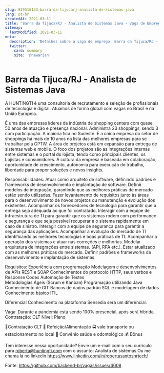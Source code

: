 ```yaml
---
slug: 829516133-barra-da-tijucarj-analista-de-sistemas-java
lang: pt-br
createdAt: 2021-03-11
title: 'Barra da Tijuca/RJ - Analista de Sistemas Java - Vaga de Emprego'
sitemap:
  lastModified: 2021-03-11
meta:
  description: 'Detalhes sobre a vaga de emprego: Barra da Tijuca/RJ - Analista de Sistemas Java'
  twitter:
    card: summary
    site: '@nawarian'
---
```


# Barra da Tijuca/RJ - Analista de Sistemas Java

A HUNTINGTI é uma consultoria de recrutamento e seleção de profissionais de tecnologia e digital. Atuamos de forma global com vagas no Brasil e na União Europeia.

É uma das empresas líderes da indústria de shopping centers com quase 50 anos de atuação e presença nacional. Administra 23 shoppings, sendo 3 com participação. A maioria fica no Sudeste. É a única empresa do setor de shoppings há mais de 10 anos na lista das melhores empresas para se trabalhar pela GPTW. A área de projetos está em expansão para entrega de sistemas web e mobile. O foco dos projetos são as integrações internas entre sistemas e o portal do lojista, tendo como principais clientes, os Lojistas e consumidores.  A cultura da empresa é baseada em colaboração, oportunidade de crescimento, autonomia para execução do trabalho, liberdade para propor soluções e novos insights.

Responsabilidades:
Atuar como arquiteto de software, definindo padrões e  frameworks de desenvolvimento e implantação de software. Definir modelos de integração, garantindo que as melhores práticas de mercado estão sendo utilizadas.
Fazer levantamento de requisitos junto às áreas para o desenvolvimento de novos projetos ou manutenção e evolução dos existentes.
Acompanhar os fornecedores de tecnologia para garantir que a entrega seja adequada ao que foi contratado.
Interagir com a equipe de Infraestrutura de TI para garantir que os sistemas rodem com performance e segurança e que seja possível recuperar a o sistema rapidamente em caso de sinistro.
Interagir com a equipe de segurança para garantir a segurança das aplicações.
Acompanhar a evolução do mercado de TI identificando as melhores tecnologias e boas práticas de TI.
Acompanhar a operação dos sistemas e atuar nas correções e melhorias.
Modelar arquitetura de integrações entre sistemas. (API, RPA etc.).
Estar atualizado com as melhores práticas do mercado.
Definir padrões e frameworks de desenvolvimento e implantação de sistemas.

Requisitos:
Experiência com programação
Modelagem e desenvolvimentos de APIs REST e SOAP
Conhecimentos do protocolo HTTP, seus verbos e Response Codes
Automação de Testes  
Metodologias Ágeis (Scrum e Kanban)
Programação utilizando Java 
Conhecimento de GIT 
Bancos de dados padrão SQL e modelagem de dados
Conhecimento básico ITIL

Diferencial
Conhecimento na plataforma Sensedia será um diferencial.

Vaga: Durante a pandemia está sendo 100% presencial, após será hibrida.
Contratação: CLT
Nível: Pleno

💼Contratação CLT
🥘 Refeição/Alimentação
🚍 vale transporte ou estacionamento no local
🏥 Convênio saúde e odontológico 
💰 Bônus 

Tem interesse nessa oportunidade?
Envie um e-mail com o seu currículo para roberta@huntingti.com com o assunto: Analista de sistemas
Ou me chama lá no linkedin https://www.linkedin.com/in/robertasantoshrtech/


Fonte: https://github.com/backend-br/vagas/issues/4609